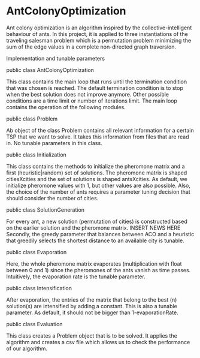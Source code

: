 # AntColonyOptimization

Ant colony optimization is an algorithm inspired by the collective-intelligent behaviour of ants. In this project, it is applied to three instantiations of the traveling salesman problem which is a permutation problem minimizing the sum of the edge values in a complete non-directed graph traversion.

Implementation and tunable parameters


public class AntColonyOptimization


This class contains the main loop that runs until the termination condition that was chosen is reached. The default termination condition is to stop when the best solution does not improve anymore. Other possible conditions are a time limit or number of iterations limit. 
The main loop contains the operation of the following modules. 

public class Problem


Ab object of the class Problem contains all relevant information for a certain TSP that we want to solve. It takes this information from files that are read in. No tunable parameters in this class.  

public class Initialization


This class contains the methods to initialize the pheromone matrix and a first (heuristic|random) set of solutions. The pheromone matrix is shaped citiesXcities and the set of solutions is shaped antsXcities. As default, we initialize pheromone values with 1, but other values are also possible. Also, the choice of the number of ants requires a parameter tuning decision that should consider the number of cities.   

public class SolutionGeneration


For every ant, a new solution (permutation of cities) is constructed based on the earlier solution and the pheromone matrix. 
INSERT NEWS HERE 
Secondly, the greedy parameter that balances between ACO and a heuristic that greedily selects the shortest distance to an available city is tunable. 

public class Evaporation


Here, the whole pheromone matrix evaporates (multiplication with float between 0 and 1) since the pheromones of the ants vanish as time passes. Intuitively, the evaporation rate is the tunable parameter. 

public class Intensification


After evaporation, the entries of the matrix that belong to the best (n) solution(s) are intensified by adding a constant. This is also a tunable parameter. As default, it should not be bigger than 1-evaporationRate.

public class Evaluation


This class creates a Problem object that is to be solved. It applies the algorithm and creates a csv file which allows us to check the performance of our algorithm.
